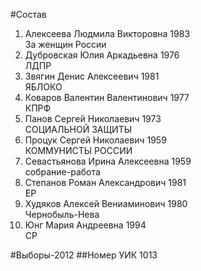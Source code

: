 #Состав
1. Алексеева Людмила Викторовна 1983   
    За женщин России
2. Дубровская Юлия Аркадьевна 1976   
    ЛДПР
3. Звягин Денис Алексеевич 1981   
    ЯБЛОКО
4. Коваров Валентин Валентинович 1977   
    КПРФ
5. Панов Сергей Николаевич 1973   
    СОЦИАЛЬНОЙ ЗАЩИТЫ
6. Процук Сергей Николаевич 1959   
    КОММУНИСТЫ РОССИИ
7. Севастьянова Ирина Алексеевна 1959   
    собрание-работа
8. Степанов Роман Александрович 1981   
    ЕР
9. Худяков Алексей Вениаминович 1980   
    Чернобыль-Нева
10. Юнг Мария Андреевна 1994   
    СР

#Выборы-2012
##Номер УИК
1013